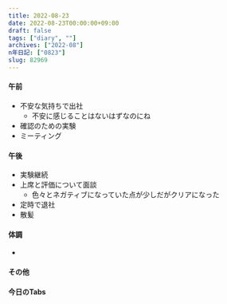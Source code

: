 ```yaml
---
title: 2022-08-23
date: 2022-08-23T00:00:00+09:00
draft: false
tags: ["diary", ""]
archives: ["2022-08"]
n年日記: ["0823"]
slug: 82969
---
```

#### 午前
- 不安な気持ちで出社
  - 不安に感じることはないはずなのにね
- 確認のための実験
- ミーティング
#### 午後
- 実験継続
- 上席と評価について面談
  - 色々とネガティブになっていた点が少しだがクリアになった
- 定時で退社
- 散髪
#### 体調
- 
#### その他
#### 今日のTabs